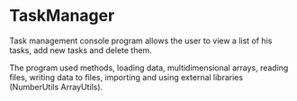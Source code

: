 # TaskManager
Task management console program allows the user to view a list of his tasks, add new tasks and delete them. 

The program used methods, loading data, multidimensional arrays, reading files, writing data to files, importing and using external libraries (NumberUtils
ArrayUtils).
